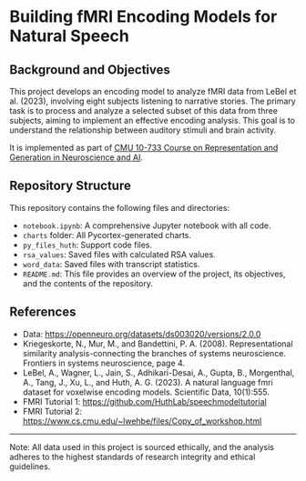 # Building fMRI Encoding Models for Natural Speech

## Background and Objectives
This project develops an encoding model to analyze fMRI data from LeBel et al. (2023), involving eight subjects listening to narrative stories. The primary task is to process and analyze a selected subset of this data from three subjects, aiming to implement an effective encoding analysis. This goal is to understand the relationship between auditory stimuli and brain activity.

It is implemented as part of [CMU 10-733 Course on Representation and Generation in Neuroscience and AI](https://www.cs.cmu.edu/~lwehbe/10733_S24/).

## Repository Structure
This repository contains the following files and directories:

- `notebook.ipynb`: A comprehensive Jupyter notebook with all code.
- `charts` folder: All Pycortex-generated charts. 
- `py_files_huth`: Support code files. 
- `rsa_values`: Saved files with calculated RSA values.
- `word_data`: Saved files with transcript statistics. 
- `README.md`: This file provides an overview of the project, its objectives, and the contents of the repository.

## References
- Data: https://openneuro.org/datasets/ds003020/versions/2.0.0 
- Kriegeskorte, N., Mur, M., and Bandettini, P. A. (2008). Representational similarity analysis-connecting the branches of systems neuroscience. Frontiers in systems neuroscience, page 4.
- LeBel, A., Wagner, L., Jain, S., Adhikari-Desai, A., Gupta, B., Morgenthal, A., Tang, J., Xu, L., and Huth, A. G. (2023). A natural language fmri dataset for voxelwise encoding models. Scientific Data, 10(1):555.
- FMRI Tutorial 1: https://github.com/HuthLab/speechmodeltutorial 
- FMRI Tutorial 2: https://www.cs.cmu.edu/~lwehbe/files/Copy_of_workshop.html

---
Note: All data used in this project is sourced ethically, and the analysis adheres to the highest standards of research integrity and ethical guidelines.
